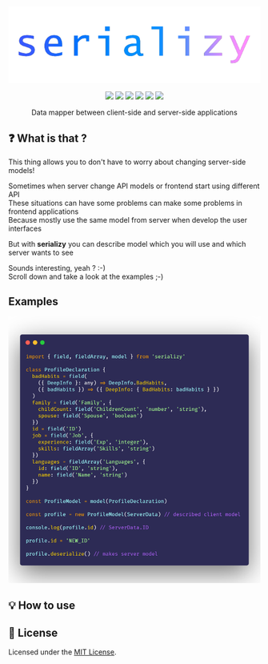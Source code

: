 <div align="center">

  [![serializy](./assets/logo.png)](https://www.npmjs.com/package/serializy) 

  [![](https://img.shields.io/badge/license-MIT-red.svg)](./LICENSE)
  [![](https://img.shields.io/npm/v/serializy.svg)](https://www.npmjs.com/package/serializy)
  [![](https://img.shields.io/travis/acacode/serializy.svg)](https://travis-ci.org/acacode/serializy)
  [![](https://img.shields.io/npm/dm/serializy.svg)](http://npm-stat.com/charts.html?package=serializy)
  [![](https://badgen.net/bundlephobia/min/serializy)](https://bundlephobia.com/result?p=serializy)
  [![](https://badgen.net/bundlephobia/minzip/serializy)](https://bundlephobia.com/result?p=serializy)

  <p>
    Data mapper between client-side and server-side applications
  </p>
</div>

## ❓ What is that ?

This thing allows you to don't have to worry about changing server-side models!  
  
Sometimes when server change API models or frontend start using different API  
These situations can have some problems can make some problems in frontend applications  
Because mostly use the same model from server when develop the user interfaces  
  
But with **serializy** you can describe model which you will use and which server wants to see  

Sounds interesting, yeah ? :-)  
Scroll down and take a look at the examples ;-)


## Examples  

![example of usage](./assets/serializy_example.png)


## 💡 How to use

<!-- ## 📚 Documentation -->

## 📝 License

Licensed under the [MIT License](./LICENSE).
